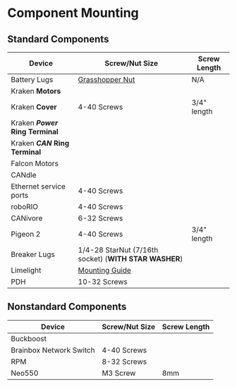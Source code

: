 # Component Mounting

## Standard Components

| Device                           | Screw/Nut Size                                                                                 | Screw Length |
| -------------------------------- | ---------------------------------------------------------------------------------------------- | ------------ |
| Battery Lugs                     | [Grasshopper Nut](https://www.thethriftybot.com/products/grasshopper-nut)                      | N/A          |
| Kraken **Motors**                |                                                                                                |              |
| Kraken **Cover**                 | 4-40 Screws                                                                                    | 3/4" length  |
| Kraken ***Power* Ring Terminal** |                                                                                                |              |
| Kraken ***CAN* Ring Terminal**   |                                                                                                |              |
| Falcon Motors                    |                                                                                                |              |
| CANdle                           |                                                                                                |              |
| Ethernet service ports           | 4-40 Screws                                                                                    |              |
| roboRIO                          | 4-40 Screws                                                                                    |              |
| CANivore                         | 6-32 Screws                                                                                    |              |
| Pigeon 2                         | 4-40 Screws                                                                                    | 3/4" length  |
| Breaker Lugs                     | 1/4-28 StarNut (7/16th socket) (**WITH STAR WASHER**)                                                              |              |
| Limelight                        | [Mounting Guide](https://docs.limelightvision.io/docs/docs-limelight/getting-started/mounting) |              |
| PDH | 10-32 Screws | |

## Nonstandard Components

| Device                           | Screw/Nut Size                                                            | Screw Length |
| -------------------------------- | ------------------------------------------------------------------------- | ------------ |
| Buckboost                        |                                                                           |              |
| Brainbox Network Switch          | 4-40 Screws                                                               |              |
| RPM                              | 8-32 Screws                                                               |              |
| Neo550 | M3 Screw | 8mm |
